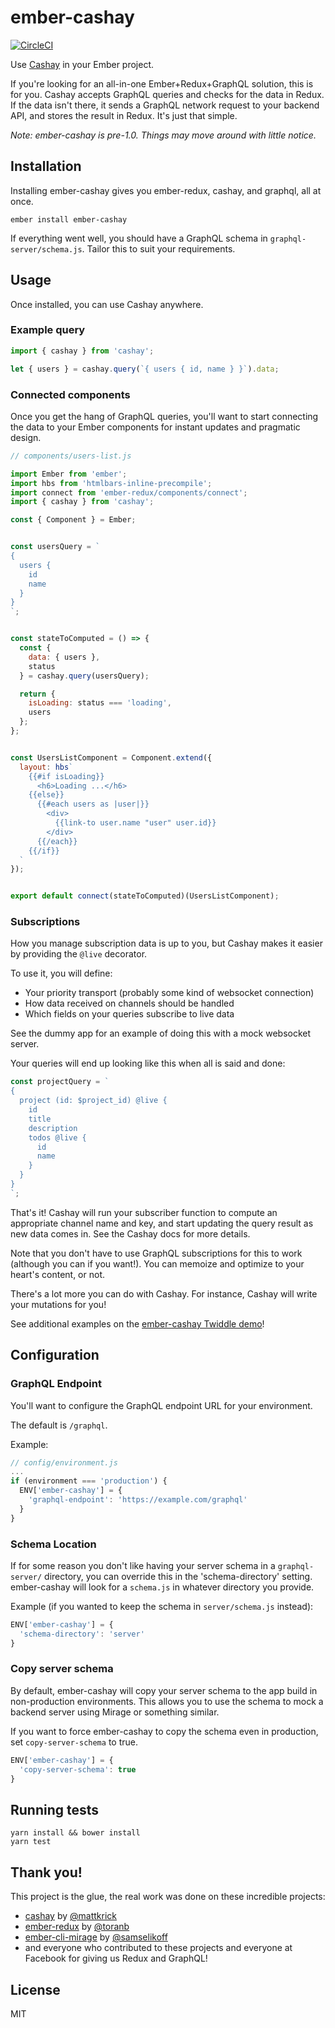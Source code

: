# ember-cashay

[![CircleCI](https://circleci.com/gh/dustinfarris/ember-cashay.svg?style=svg)](https://circleci.com/gh/dustinfarris/ember-cashay)

Use [Cashay](https://github.com/mattkrick/cashay) in your Ember project.

If you're looking for an all-in-one Ember+Redux+GraphQL solution, this is for you.  Cashay accepts GraphQL queries and checks for the data in Redux.  If the data isn't there, it sends a GraphQL network request to your backend API, and stores the result in Redux.  It's just that simple.

_Note: ember-cashay is pre-1.0.  Things may move around with little notice._


## Installation

Installing ember-cashay gives you ember-redux, cashay, and graphql, all at once.

```
ember install ember-cashay
```


If everything went well, you should have a GraphQL schema in `graphql-server/schema.js`.  Tailor this to suit your requirements.


## Usage

Once installed, you can use Cashay anywhere.


### Example query

```js
import { cashay } from 'cashay';

let { users } = cashay.query(`{ users { id, name } }`).data;
```


### Connected components

Once you get the hang of GraphQL queries, you'll want to start connecting the data to your Ember components for instant updates and pragmatic design.

```js
// components/users-list.js

import Ember from 'ember';
import hbs from 'htmlbars-inline-precompile';
import connect from 'ember-redux/components/connect';
import { cashay } from 'cashay';

const { Component } = Ember;


const usersQuery = `
{
  users {
    id
    name
  }
}
`;


const stateToComputed = () => {
  const {
    data: { users },
    status
  } = cashay.query(usersQuery);

  return {
    isLoading: status === 'loading',
    users
  };
};


const UsersListComponent = Component.extend({
  layout: hbs`
    {{#if isLoading}}
      <h6>Loading ...</h6>
    {{else}}
      {{#each users as |user|}}
        <div>
          {{link-to user.name "user" user.id}}
        </div>
      {{/each}}
    {{/if}}
  `
});


export default connect(stateToComputed)(UsersListComponent);
```

### Subscriptions

How you manage subscription data is up to you, but Cashay makes it easier by providing the `@live` decorator.

To use it, you will define:

- Your priority transport (probably some kind of websocket connection)
- How data received on channels should be handled
- Which fields on your queries subscribe to live data

See the dummy app for an example of doing this with a mock websocket server.

Your queries will end up looking like this when all is said and done:

```js
const projectQuery = `
{
  project (id: $project_id) @live {
    id
    title
    description
    todos @live {
      id
      name
    }
  }
}
`;
```

That's it!  Cashay will run your subscriber function to compute an appropriate channel name and key, and start updating the query result as new data comes in.  See the Cashay docs for more details.

Note that you don't have to use GraphQL subscriptions for this to work (although you can if you want!).  You can memoize and optimize to your heart's content, or not.

There's a lot more you can do with Cashay.  For instance, Cashay will write your mutations for you!

See additional examples on the [ember-cashay Twiddle demo](https://ember-twiddle.com/f2a8a4123c65c4871a885444978efe65?openFiles=components.users-list.js%2C)!


## Configuration


### GraphQL Endpoint

You'll want to configure the GraphQL endpoint URL for your environment.

The default is `/graphql`.

Example:

```js
// config/environment.js
...
if (environment === 'production') {
  ENV['ember-cashay'] = {
    'graphql-endpoint': 'https://example.com/graphql'
  }
}
```


### Schema Location

If for some reason you don't like having your server schema in a `graphql-server/` directory, you can override this in the 'schema-directory' setting.  ember-cashay will look for a `schema.js` in whatever directory you provide.

Example (if you wanted to keep the schema in `server/schema.js` instead):

```js
ENV['ember-cashay'] = {
  'schema-directory': 'server'
}
```


### Copy server schema

By default, ember-cashay will copy your server schema to the app build in non-production environments.  This allows you to use the schema to mock a backend server using Mirage or something similar.

If you want to force ember-cashay to copy the schema even in production, set `copy-server-schema` to true.

```js
ENV['ember-cashay'] = {
  'copy-server-schema': true
}
```


## Running tests

```
yarn install && bower install
yarn test
```


## Thank you!

This project is the glue, the real work was done on these incredible projects:

- [cashay](https://github.com/mattkrick/cashay) by [@mattkrick](https://github.com/mattkrick)
- [ember-redux](https://github.com/toranb/ember-redux) by [@toranb](https://github.com/toranb)
- [ember-cli-mirage](https://github.com/samselikoff/ember-cli-mirage) by [@samselikoff](https://github.com/samselikoff)
- and everyone who contributed to these projects and everyone at Facebook for giving us Redux and GraphQL!


## License

MIT
